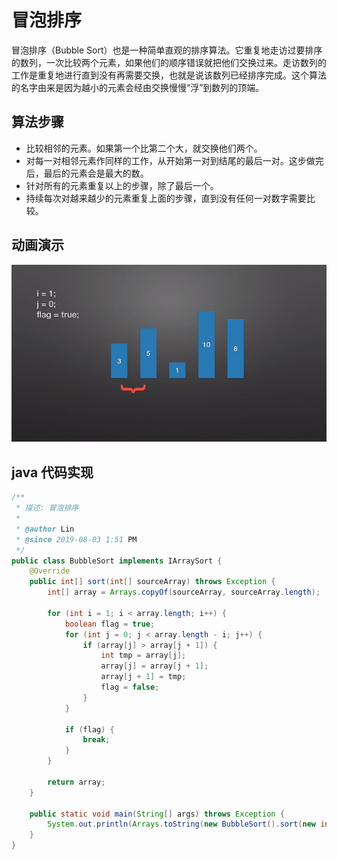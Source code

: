 # 冒泡排序

冒泡排序（Bubble Sort）也是一种简单直观的排序算法。它重复地走访过要排序的数列，一次比较两个元素，如果他们的顺序错误就把他们交换过来。走访数列的工作是重复地进行直到没有再需要交换，也就是说该数列已经排序完成。这个算法的名字由来是因为越小的元素会经由交换慢慢“浮”到数列的顶端。

## 算法步骤

* 比较相邻的元素。如果第一个比第二个大，就交换他们两个。
* 对每一对相邻元素作同样的工作，从开始第一对到结尾的最后一对。这步做完后，最后的元素会是最大的数。
* 针对所有的元素重复以上的步骤，除了最后一个。
* 持续每次对越来越少的元素重复上面的步骤，直到没有任何一对数字需要比较。

## 动画演示

![](res/bubble_sort.gif)

## java 代码实现

```java
/**
 * 描述: 冒泡排序
 *
 * @author Lin
 * @since 2019-08-03 1:51 PM
 */
public class BubbleSort implements IArraySort {
    @Override
    public int[] sort(int[] sourceArray) throws Exception {
        int[] array = Arrays.copyOf(sourceArray, sourceArray.length);

        for (int i = 1; i < array.length; i++) {
            boolean flag = true;
            for (int j = 0; j < array.length - i; j++) {
                if (array[j] > array[j + 1]) {
                    int tmp = array[j];
                    array[j] = array[j + 1];
                    array[j + 1] = tmp;
                    flag = false;
                }
            }

            if (flag) {
                break;
            }
        }

        return array;
    }

    public static void main(String[] args) throws Exception {
        System.out.println(Arrays.toString(new BubbleSort().sort(new int[]{3, 5, 1, 10, 8})));
    }
}
```
